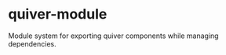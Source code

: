 
quiver-module
=============

Module system for exporting quiver components while managing dependencies.